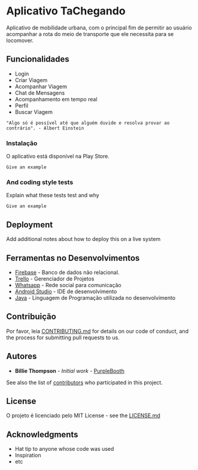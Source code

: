 # Aplicativo TaChegando

Aplicativo de mobilidade urbana, com o principal fim de permitir ao usuário acompanhar a rota do meio de transporte
que ele necessita para se locomover.


## Funcionalidades

- Login
- Criar Viagem
- Acompanhar Viagem
- Chat de Mensagens
- Acompanhamento em tempo real
- Perfil
- Buscar Viagem

```
"Algo só é possível até que alguém duvide e resolva provar ao contrário". - Albert Einstein
```

### Instalação

O aplicativo está disponível na Play Store.

```
Give an example
```

### And coding style tests

Explain what these tests test and why

```
Give an example
```

## Deployment

Add additional notes about how to deploy this on a live system

## Ferramentas no Desenvolvimentos

* [Firebase](http://https://firebase.google.com/) - Banco de dados não relacional.
* [Trello](https://trello.com/) - Gerenciador de Projetos
* [Whatsapp](https://whatsapp.com/) - Rede social para comunicação
* [Android Studio](https://https://developer.android.com/studio/) - IDE de desenvolvimento
* [Java](https://https://www.java.com/en/) - Linguagem de Programação utilizada no desenvolvimento

## Contribuição

Por favor, leia [CONTRIBUTING.md](https://gist.github.com/PurpleBooth/b24679402957c63ec426) for details on our code of conduct, and the process for submitting pull requests to us.


## Autores

* **Billie Thompson** - *Initial work* - [PurpleBooth](https://github.com/PurpleBooth)

See also the list of [contributors](https://github.com/your/project/contributors) who participated in this project.

## License

O projeto é licenciado pelo MIT License - see the [LICENSE.md](LICENSE.md)

## Acknowledgments

* Hat tip to anyone whose code was used
* Inspiration
* etc

